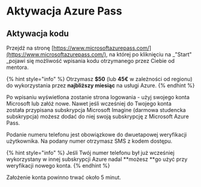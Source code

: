 # Aktywacja Azure Pass

## Aktywacja kodu

Przejdź na stronę [https://www.microsoftazurepass.com/](https://www.microsoftazurepass.com/), na której po kliknięciu na _"Start" _pojawi się możliwość wpisania kodu otrzymanego przez Ciebie od mentora.

{% hint style="info" %}
Otrzymasz **$50** \(lub **45€** w zależności od regionu\) do wykorzystania przez **najbliższy miesiąc** na usługi Azure.
{% endhint %}

Po wpisaniu wyświetlona zostanie strona logowania - użyj swojego konta Microsoft lub załóż nowe. Nawet jeśli wcześniej do Twojego konta została przypisana subskrypcja Microsoft Imagine \(darmowa studencka subskrypcja\) możesz dodać do niej swoją subskrypcję z Microsoft Azure Pass.

Podanie numeru telefonu jest obowiązkowe do dwuetapowej weryfikacji użytkownika. Na podany numer otrzymasz SMS z kodem dostępu.

{% hint style="info" %}
Jeśli Twój numer telefonu był już wcześniej wykorzystany w innej subskrypcji Azure nadal **możesz **go użyć przy weryfikacji nowego konta.
{% endhint %}

Założenie konta powinno trwać około 5 minut.

